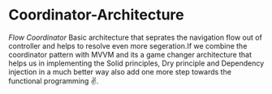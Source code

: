 # Coordinator-Architecture

*Flow Coordinator* Basic architecture that seprates the navigation flow out of controller and helps to resolve even more segeration.If we combine the coordinator pattern with MVVM and its a game changer architecture that helps us in implementing the Solid principles, Dry principle and Dependency injection in a much better way also add one more step towards the functional programming ✌️.
 
